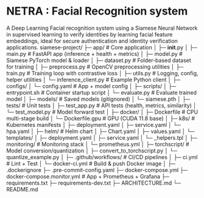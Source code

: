# NETRA : Facial Recognition system

A Deep Learning Facial recognition system using a Siamese Neural Network in supervised learning to verify identities by learning facial feature embeddings, ideal for secure authentication and identity verification applications.
siamese-project/
├─ app/                        # Core application
│  ├─ __init__.py
│  ├─ main.py                  # FastAPI app (inference + health + metrics)
│  ├─ model.py                 # Siamese PyTorch model & loader
│  ├─ dataset.py               # Folder-based dataset for training
│  ├─ preprocess.py            # OpenCV preprocessing utilities
│  ├─ train.py                 # Training loop with contrastive loss
│  ├─ utils.py                 # Logging, config, helper utilities
│  └─ inference_client.py      # Example Python client
│
├─ configs/
│  └─ config.yaml              # App + model config
│
├─ scripts/
│  ├─ entrypoint.sh            # Container startup script
│  └─ evaluate.py              # Evaluate trained model
│
├─ models/                     # Saved models (gitignored)
│  └─ siamese.pth
│
├─ tests/                      # Unit tests
│  ├─ test_app.py              # API tests (health, metrics, similarity)
│  └─ test_model.py            # Model forward test
│
├─ docker/
│  ├─ Dockerfile               # CPU multi-stage build
│  └─ Dockerfile.gpu           # GPU (CUDA 11.8 base)
│
├─ k8s/                        # Kubernetes manifests
│  ├─ deployment.yaml
│  ├─ service.yaml
│  └─ hpa.yaml
│
├─ helm/                       # Helm chart
│  ├─ Chart.yaml
│  ├─ values.yaml
│  └─ templates/
│     ├─ deployment.yaml
│     ├─ service.yaml
│     └─ _helpers.tpl
│
├─ monitoring/                 # Monitoring stack
│  └─ prometheus.yml
│
├─ torchscript/                # Model conversion/quantization
│  ├─ convert_to_torchscript.py
│  └─ quantize_example.py
│
├─ .github/workflows/          # CI/CD pipelines
│  ├─ ci.yml                   # Lint + Test
│  └─ docker-ci.yml            # Build & push Docker image
│
├─ .dockerignore
├─ .pre-commit-config.yaml
├─ docker-compose.yml
├─ docker-compose.monitor.yml  # App + Prometheus + Grafana
├─ requirements.txt
├─ requirements-dev.txt
├─ ARCHITECTURE.md
└─ README.md


